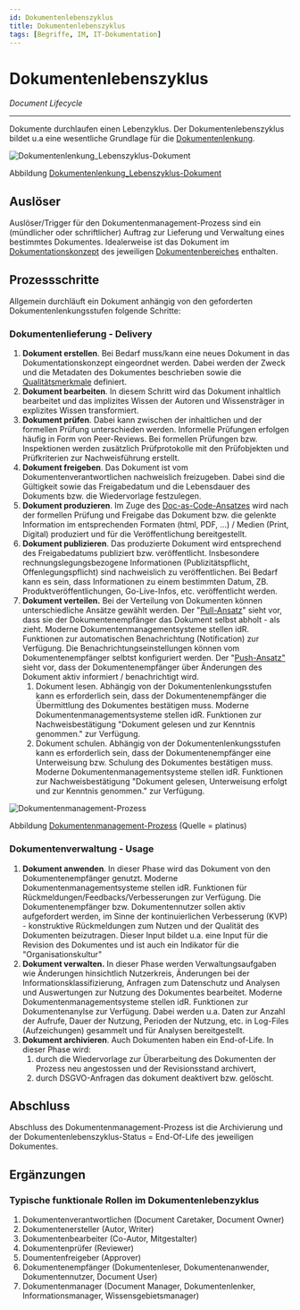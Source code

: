```yaml
---
id: Dokumentenlebenszyklus
title: Dokumentenlebenszyklus 
tags: [Begriffe, IM, IT-Dokumentation]
---
```


# Dokumentenlebenszyklus 

*Document Lifecycle*

------

Dokumente durchlaufen einen Lebenzyklus. Der Dokumentenlebenszyklus bildet u.a eine wesentliche Grundlage für die [Dokumentenlenkung](/docs/Glossar/D-Glossar/Dokumentenlenkung/).



![Dokumentenlenkung_Lebenszyklus-Dokument](/img/Dokumentenlenkung_Lebenszyklus-Dokument.png)

Abbildung [Dokumentenlenkung_Lebenszyklus-Dokument](/img/Dokumentenlenkung_Lebenszyklus-Dokument.png)

## Auslöser

Auslöser/Trigger für den Dokumentenmanagement-Prozess sind ein (mündlicher oder schriftlicher) Auftrag zur Lieferung und Verwaltung eines bestimmtes Dokumentes. Idealerweise ist das Dokument im [Dokumentationskonzept](/docs/Glossar/D-Glossar/Dokumentationskonzept/) des jeweiligen [Dokumentenbereiches](/docs/Glossar/D-Glossar/Dokumentenklasse/) enthalten. 



## Prozessschritte

Allgemein durchläuft ein Dokument anhängig von den geforderten Dokumentenlenkungsstufen folgende Schritte:

### Dokumentenlieferung - Delivery 

1. **Dokument erstellen**. Bei Bedarf muss/kann eine neues Dokument in das Dokumentationskonzept eingeordnet werden. Dabei werden der Zweck und die Metadaten des Dokumentes beschrieben sowie die [Qualitätsmerkmale](/docs/Glossar/I-Glossar/Informationsqualitaet/) definiert. 
2. **Dokument bearbeiten**. In diesem Schritt wird das Dokument inhaltlich bearbeitet und das implizites Wissen der Autoren und Wissensträger in explizites Wissen transformiert. 
3. **Dokument prüfen**. Dabei kann zwischen der inhaltlichen und der formellen Prüfung unterschieden werden. Informelle Prüfungen erfolgen häufig in Form von Peer-Reviews. Bei formellen Prüfungen bzw. Inspektionen werden zusätzlich Prüfprotokolle mit den Prüfobjekten und Prüfkriterien zur Nachweisführung erstellt. 
4. **Dokument freigeben**. Das Dokument ist  vom Dokumentenverantwortlichen nachweislich freizugeben. Dabei sind die Gültigkeit sowie das Freigabedatum und die Lebensdauer des Dokuments bzw. die Wiedervorlage festzulegen. 
5. **Dokument produzieren**. Im Zuge des [Doc-as-Code-Ansatzes](/docs/Glossar/D-Glossar/Doc-as-Code/) wird nach der formellen Prüfung und Freigabe das Dokument bzw. die gelenkte Information im entsprechenden Formaten (html, PDF, ...) / Medien (Print, Digital) produziert und für die Veröffentlichung bereitgestellt.
6. **Dokument publizieren**. Das produzierte Dokument wird entsprechend des Freigabedatums publiziert bzw. veröffentlicht. Insbesondere rechnungslegungsbezogene Informationen (Publizitätspflicht, Offenlegungspflicht) sind nachweislich zu veröffentlichen. Bei Bedarf kann es sein, dass Informationen zu einem bestimmten Datum, ZB. Produktveröffentlichungen, Go-Live-Infos, etc. veröffentlicht werden. 
7. **Dokument verteilen.** Bei der Verteilung von Dokumenten können unterschiedliche Ansätze gewählt werden. Der "<u>Pull-Ansatz</u>" sieht vor, dass sie der Dokumentenempfänger das Dokument selbst abholt - als zieht. Moderne Dokumentenmanagementsysteme stellen idR. Funktionen zur automatischen Benachrichtung (Notification) zur Verfügung. Die  Benachrichtungseinstellungen können vom Dokumentenempfänger selbtst konfiguriert werden. Der "<u>Push-Ansatz"</u> sieht vor, dass der Dokumentenempfänger über Änderungen des Dokument aktiv informiert / benachrichtigt wird. 
   1. Dokument lesen. Abhängig von der Dokumentenlenkungsstufen kann es erforderlich sein, dass der Dokumentenempfänger die Übermittlung des Dokumentes bestätigen muss. Moderne Dokumentenmanagementsysteme stellen idR. Funktionen zur Nachweisbestätigung "Dokument gelesen und zur Kenntnis genommen."  zur Verfügung. 
   2. Dokument schulen. Abhängig von der Dokumentenlenkungsstufen kann es erforderlich sein, dass der Dokumentenempfänger eine Unterweisung bzw. Schulung des Dokumentes bestätigen muss. Moderne Dokumentenmanagementsysteme stellen idR. Funktionen zur Nachweisbestätigung "Dokument gelesen, Unterweisung erfolgt und zur Kenntnis genommen."  zur Verfügung. 

![Dokumentenmanagement-Prozess](/img/platinus-BPMN-Kollaborationsdiagramme_Dokumentenmanagement.png) 

Abbildung [Dokumentenmanagement-Prozess](/img/platinus-BPMN-Kollaborationsdiagramme_Dokumentenmanagement.png) (Quelle = platinus)



### Dokumentenverwaltung - Usage 

1. **Dokument anwenden**. In dieser Phase wird das Dokument von den Dokumentenempfänger genutzt. Moderne Dokumentenmanagementsysteme stellen idR. Funktionen für Rückmeldungen/Feedbacks/Verbesserungen zur Verfügung. Die Dokumentenempfänger bzw. Dokumentennutzer sollen aktiv aufgefordert werden, im Sinne der kontinuierlichen Verbesserung (KVP) - konstruktive Rückmeldungen zum Nutzen und der Qualität des Dokumenten beizutragen. Dieser Input bildet u.a. eine Input für die Revision des Dokumentes und ist auch ein Indikator für die "Organisationskultur"
2. **Dokument verwalten.** In dieser Phase werden Verwaltungsaufgaben wie Änderungen hinsichtlich Nutzerkreis, Änderungen bei der Informationsklassifizierung, Anfragen zum Datenschutz und Analysen und Auswertungen zur Nutzung des Dokumentes bearbeitet. Moderne Dokumentenmanagementsysteme stellen idR. Funktionen zur Dokumentenanylse zur Verfügung. Dabei werden u.a. Daten zur Anzahl der Aufrufe, Dauer der Nutzung, Perioden der Nutzung, etc. in Log-Files (Aufzeichungen) gesammelt und für Analysen bereitgestellt. 
3. **Dokument archivieren**. Auch Dokumenten haben ein End-of-Life. In dieser Phase wird: 
   1. durch die Wiedervorlage zur Überarbeitung des Dokumenten der Prozess neu angestossen und der Revisionsstand archivert,
   2. durch DSGVO-Anfragen das dokument deaktivert bzw. gelöscht. 



## Abschluss

Abschluss des Dokumentenmanagement-Prozess ist die Archivierung und der Dokumentenlebenszyklus-Status = End-Of-Life des jeweiligen Dokumentes.



## Ergänzungen

### Typische funktionale Rollen im Dokumentenlebenzyklus 

1. Dokumentenverantwortlichen (Document Caretaker, Document Owner)
2. Dokumentenersteller (Autor, Writer)
3. Dokumentenbearbeiter (Co-Autor, Mitgestalter)
4. Dokumentenprüfer (Reviewer)
5. Doumentenfreigeber (Approver)
6. Dokumentenempfänger (Dokumentenleser, Dokumentenanwender, Dokumentennutzer, Document User)
7. Dokumentenmanager (Document Manager, Dokumentenlenker, Informationsmanager, Wissensgebietsmanager)

